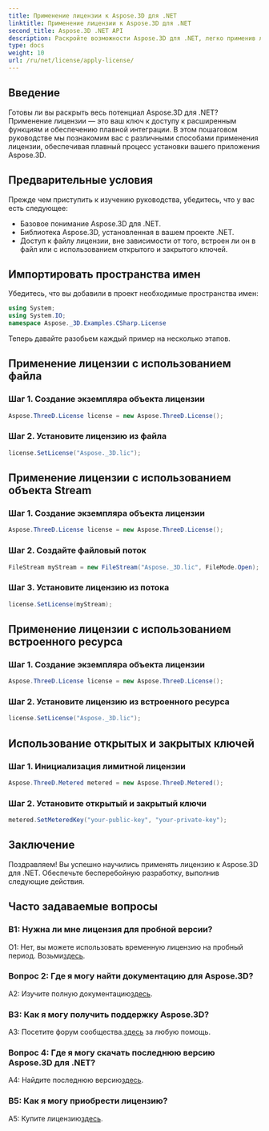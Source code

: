 ```yaml
---
title: Применение лицензии к Aspose.3D для .NET
linktitle: Применение лицензии к Aspose.3D для .NET
second_title: Aspose.3D .NET API
description: Раскройте возможности Aspose.3D для .NET, легко применив лицензию. Следуйте нашему пошаговому руководству, чтобы интеграция прошла гладко.
type: docs
weight: 10
url: /ru/net/license/apply-license/
---
```

## Введение

Готовы ли вы раскрыть весь потенциал Aspose.3D для .NET? Применение лицензии — это ваш ключ к доступу к расширенным функциям и обеспечению плавной интеграции. В этом пошаговом руководстве мы познакомим вас с различными способами применения лицензии, обеспечивая плавный процесс установки вашего приложения Aspose.3D.

## Предварительные условия

Прежде чем приступить к изучению руководства, убедитесь, что у вас есть следующее:

- Базовое понимание Aspose.3D для .NET.
- Библиотека Aspose.3D, установленная в вашем проекте .NET.
- Доступ к файлу лицензии, вне зависимости от того, встроен ли он в файл или с использованием открытого и закрытого ключей.

## Импортировать пространства имен

Убедитесь, что вы добавили в проект необходимые пространства имен:

```csharp
using System;
using System.IO;
namespace Aspose._3D.Examples.CSharp.License
```

Теперь давайте разобьем каждый пример на несколько этапов.

## Применение лицензии с использованием файла

### Шаг 1. Создание экземпляра объекта лицензии

```csharp
Aspose.ThreeD.License license = new Aspose.ThreeD.License();
```

### Шаг 2. Установите лицензию из файла

```csharp
license.SetLicense("Aspose._3D.lic");
```

## Применение лицензии с использованием объекта Stream

### Шаг 1. Создание экземпляра объекта лицензии

```csharp
Aspose.ThreeD.License license = new Aspose.ThreeD.License();
```

### Шаг 2. Создайте файловый поток

```csharp
FileStream myStream = new FileStream("Aspose._3D.lic", FileMode.Open);
```

### Шаг 3. Установите лицензию из потока

```csharp
license.SetLicense(myStream);
```

## Применение лицензии с использованием встроенного ресурса

### Шаг 1. Создание экземпляра объекта лицензии

```csharp
Aspose.ThreeD.License license = new Aspose.ThreeD.License();
```

### Шаг 2. Установите лицензию из встроенного ресурса

```csharp
license.SetLicense("Aspose._3D.lic");
```

## Использование открытых и закрытых ключей

### Шаг 1. Инициализация лимитной лицензии

```csharp
Aspose.ThreeD.Metered metered = new Aspose.ThreeD.Metered();
```

### Шаг 2. Установите открытый и закрытый ключи

```csharp
metered.SetMeteredKey("your-public-key", "your-private-key");
```

## Заключение

Поздравляем! Вы успешно научились применять лицензию к Aspose.3D для .NET. Обеспечьте бесперебойную разработку, выполнив следующие действия.

## Часто задаваемые вопросы

### В1: Нужна ли мне лицензия для пробной версии?

 О1: Нет, вы можете использовать временную лицензию на пробный период. Возьми[здесь](https://purchase.aspose.com/temporary-license/).

### Вопрос 2: Где я могу найти документацию для Aspose.3D?

 A2: Изучите полную документацию[здесь](https://reference.aspose.com/3d/net/).

### В3: Как я могу получить поддержку Aspose.3D?

 A3: Посетите форум сообщества.[здесь](https://forum.aspose.com/c/3d/18) за любую помощь.

### Вопрос 4: Где я могу скачать последнюю версию Aspose.3D для .NET?

 A4: Найдите последнюю версию[здесь](https://releases.aspose.com/3d/net/).

### В5: Как я могу приобрести лицензию?

 A5: Купите лицензию[здесь](https://purchase.aspose.com/buy).
